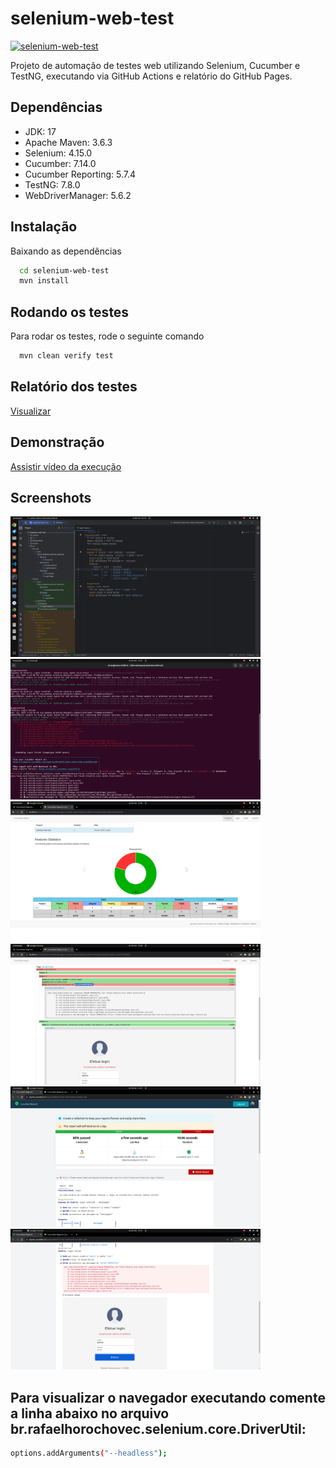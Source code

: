# selenium-web-test
[![selenium-web-test](https://github.com/rlhorochovec/selenium-web-test/actions/workflows/ci.yml/badge.svg)](https://github.com/rlhorochovec/selenium-web-test/actions/workflows/ci.yml)

Projeto de automação de testes web utilizando Selenium, Cucumber e TestNG, executando via GitHub Actions e relatório do GitHub Pages.

## Dependências
- JDK: 17
- Apache Maven: 3.6.3
- Selenium: 4.15.0
- Cucumber: 7.14.0
- Cucumber Reporting: 5.7.4
- TestNG: 7.8.0
- WebDriverManager: 5.6.2

## Instalação
Baixando as dependências

```bash
  cd selenium-web-test
  mvn install
```

## Rodando os testes
Para rodar os testes, rode o seguinte comando

```bash
  mvn clean verify test
```
## Relatório dos testes
[Visualizar](https://rlhorochovec.github.io/selenium-web-test/overview-features.html)

## Demonstração
[Assistir vídeo da execução](https://youtu.be/_VEq6Eodp60)

## Screenshots
<img src="https://github.com/rlhorochovec/selenium-web-test/blob/develop/Screenshots/projeto.png" width="400" /> <img src="https://github.com/rlhorochovec/selenium-web-test/blob/develop/Screenshots/mvn_clean_verify_test.png" width="400" />
<img src="https://github.com/rlhorochovec/selenium-web-test/blob/develop/Screenshots/cucumber_local_1.png" width="400" /> <img src="https://github.com/rlhorochovec/selenium-web-test/blob/develop/Screenshots/cucumber_local_2.png" width="400" />
<img src="https://github.com/rlhorochovec/selenium-web-test/blob/develop/Screenshots/cucumber_report_1.png" width="400" /> <img src="https://github.com/rlhorochovec/selenium-web-test/blob/develop/Screenshots/cucumber_report_2.png" width="400" />

## Para visualizar o navegador executando comente a linha abaixo no arquivo br.rafaelhorochovec.selenium.core.DriverUtil:
```bash
options.addArguments("--headless");
```